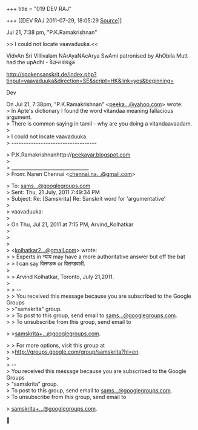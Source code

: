 +++
title = "019 DEV RAJ"

+++
[[DEV RAJ	2011-07-29, 18:05:29 [Source](https://groups.google.com/g/samskrita/c/8a9gDkCAFHg)]]



Jul 21, 7:38 pm, "P.K.Ramakrishnan"  

\>\> I could not locate vaavaduuka.\<\<  
  
  

VidvAn Sri Villivalam NArAyaNAcArya SwAmi patronised by AhObila Mutt  
had the upAdhi - वेदान्त वावदूक  
  
<http://spokensanskrit.de/index.php?tinput=vaavaduuka&direction=SE&script=HK&link=yes&beginning=>  
  
  
Dev  

  
On Jul 21, 7:38pm, "P.K.Ramakrishnan" \<[peeka...@yahoo.com]()\> wrote:  
\> In Apte's dictionary I found the word vitandaa meaning fallacious argument.  
\> There is common saying in tamil - why are you doing a vitandaavaadam.  
\>  
\> I could not locate vaavaduuka.  
\> -----------------------------------  

\> P.K.Ramakrishnanhttp://[peekayar.blogspot.com](http://peekayar.blogspot.com)  
\>  
\> \_\_\_\_\_\_\_\_\_\_\_\_\_\_\_\_\_\_\_\_\_\_\_\_\_\_\_\_\_\_\_\_  
\> From: Naren Chennai \<[chennai.na...@gmail.com]()\>  

\> To: [sams...@googlegroups.com]()  
\> Sent: Thu, 21 July, 2011 7:49:34 PM  
\> Subject: Re: \[Samskrita\] Re: Sanskrit word for 'argumentative'  
\>  
\> vaavaduuka:  
\>  
\> On Thu, Jul 21, 2011 at 7:15 PM, Arvind_Kolhatkar  
\>  
\>  
\>  
\> \<[kolhatkar2...@gmail.com]()\> wrote:  
\> \> Experts in न्याय may have a more authoritative answer but off the bat  
\> \> I can say वितण्डक or वितण्डवादी.  
\>  
\> \> Arvind Kolhatkar, Toronto, July 21,2011.  
\>  
\> \> --  
\> \> You received this message because you are subscribed to the Google Groups  
\> \>"samskrita" group.  
\> \> To post to this group, send email to [sams...@googlegroups.com]().  
\> \> To unsubscribe from this group, send email to  

\> \>[samskrita+...@googlegroups.com]().  

\> \> For more options, visit this group at  
\> \><http://groups.google.com/group/samskrita?hl=en>.  
\>  
\> --  
\> You received this message because you are subscribed to the Google Groups  
\> "samskrita" group.  
\> To post to this group, send email to [sams...@googlegroups.com]().  
\> To unsubscribe from this group, send email to  

\> [samskrita+...@googlegroups.com]().  



